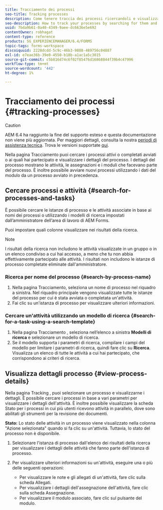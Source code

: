 ```yaml
---
title: Tracciamento dei processi
seo-title: Tracking processes
description: Come tenere traccia dei processi ricercandoli e visualizzandone i dettagli.
seo-description: How to track your processes by searching for them and viewing their details.
uuid: 7bda9b61-0a40-4349-9aee-dc6636e5e692
contentOwner: robhagat
content-type: reference
products: SG_EXPERIENCEMANAGER/6.4/FORMS
topic-tags: forms-workspace
discoiquuid: 2228dcdd-5c9c-46b3-9888-489756c04887
exl-id: e7eae36b-39e0-4550-b18b-a1ac1a5c3015
source-git-commit: c5b816d74c6f02f85476d16868844f39b4c47996
workflow-type: tm+mt
source-wordcount: '442'
ht-degree: 1%

---
```


# Tracciamento dei processi {#tracking-processes}

>[!CAUTION]
>
>AEM 6.4 ha raggiunto la fine del supporto esteso e questa documentazione non viene più aggiornata. Per maggiori dettagli, consulta la nostra [periodi di assistenza tecnica](https://helpx.adobe.com/it/support/programs/eol-matrix.html). Trova le versioni supportate [qui](https://experienceleague.adobe.com/docs/).

Nella pagina Tracciamento puoi cercare i processi attivi o completati avviati o ai quali hai partecipato e visualizzare i dettagli del processo. I dettagli del processo mostrano le attività, le assegnazioni e i moduli che facevano parte del processo. È inoltre possibile avviare nuovi processi utilizzando i dati del modulo da un processo avviato in precedenza.

## Cercare processi e attività {#search-for-processes-and-tasks}

È possibile cercare le istanze di processo e le attività associate in base ai nomi dei processi o utilizzando i modelli di ricerca impostati dall’amministratore dell’area di lavoro di AEM Forms.

Puoi impostare quali colonne visualizzare nei risultati della ricerca.

>[!NOTE]
>
>I risultati della ricerca non includono le attività visualizzate in un gruppo o in un elenco condiviso a cui hai accesso, a meno che tu non abbia effettivamente partecipato alle attività. I risultati non includono le istanze di processo completate eliminate dall&#39;amministratore.

### Ricerca per nome del processo {#search-by-process-name}

1. Nella pagina Tracciamento, seleziona un nome di processo nel riquadro a sinistra. Nel riquadro principale vengono visualizzate tutte le istanze del processo per cui è stata avviata o completata un&#39;attività.
1. Fai clic su un&#39;istanza di processo per visualizzare ulteriori informazioni.

### Cercare un&#39;attività utilizzando un modello di ricerca {#search-for-a-task-using-a-search-template}

1. Nella pagina Tracciamento , seleziona nell’elenco a sinistra **Modelli di ricerca** e selezionare un modello di ricerca.
1. Se il modello supporta i parametri di ricerca, compilare i campi del modello per limitare i parametri di ricerca, quindi fare clic su **Ricerca**. Visualizza un elenco di tutte le attività a cui hai partecipato, che corrispondono ai criteri di ricerca.

## Visualizza dettagli processo {#view-process-details}

Nella pagina Tracking , puoi selezionare un processo e visualizzarne i dettagli. È possibile cercare i processi in base a vari parametri per visualizzare i dettagli dell&#39;attività. È inoltre possibile visualizzare la scheda Stato per i processi in cui più utenti ricevono attività in parallelo, dove sono abilitati gli strumenti per la revisione dei documenti.

**Stato:** Lo stato delle attività in un processo viene visualizzato nella colonna &quot;Azione selezionata&quot; quando si fa clic su un&#39;attività. Tuttavia, lo stato del processo non è disponibile.

1. Selezionare l&#39;istanza di processo dall&#39;elenco dei risultati della ricerca per visualizzare i dettagli delle attività che fanno parte dell&#39;istanza di processo.
1. Per visualizzare ulteriori informazioni su un&#39;attività, eseguire una o più delle seguenti operazioni:

   * Per visualizzare le note e gli allegati di un&#39;attività, fare clic sulla scheda Allegati.
   * Per visualizzare i dettagli dell&#39;assegnazione dell&#39;attività, fare clic sulla scheda Assegnazione.
   * Per visualizzare il modulo associato, fare clic sul pulsante del modulo.
